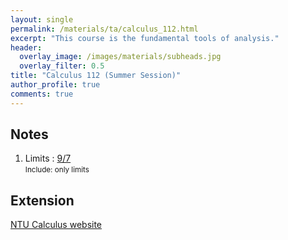 ```yaml
---
layout: single
permalink: /materials/ta/calculus_112.html
excerpt: "This course is the fundamental tools of analysis."
header:
  overlay_image: /images/materials/subheads.jpg
  overlay_filter: 0.5
title: "Calculus 112 (Summer Session)"
author_profile: true
comments: true
---
```


## Notes

1. Limits : 
    [9/7](/pdf/materials/ta/calculus112/9_7.pdf) <br>
    <small>Include: only limits</small>



## Extension

[NTU Calculus website](http://www.math.ntu.edu.tw/~calc/cl_n_34455.html)